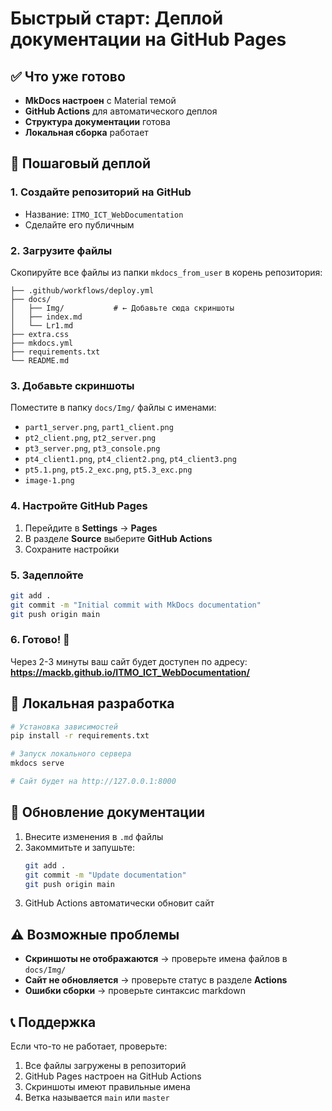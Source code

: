 # Быстрый старт: Деплой документации на GitHub Pages

## ✅ Что уже готово

- **MkDocs настроен** с Material темой
- **GitHub Actions** для автоматического деплоя
- **Структура документации** готова
- **Локальная сборка** работает

## 🚀 Пошаговый деплой

### 1. Создайте репозиторий на GitHub
- Название: `ITMO_ICT_WebDocumentation`
- Сделайте его публичным

### 2. Загрузите файлы
Скопируйте все файлы из папки `mkdocs_from_user` в корень репозитория:
```
├── .github/workflows/deploy.yml
├── docs/
│   ├── Img/           # ← Добавьте сюда скриншоты
│   ├── index.md
│   └── Lr1.md
├── extra.css
├── mkdocs.yml
├── requirements.txt
└── README.md
```

### 3. Добавьте скриншоты
Поместите в папку `docs/Img/` файлы с именами:
- `part1_server.png`, `part1_client.png`
- `pt2_client.png`, `pt2_server.png`
- `pt3_server.png`, `pt3_console.png`
- `pt4_client1.png`, `pt4_client2.png`, `pt4_client3.png`
- `pt5.1.png`, `pt5.2_exc.png`, `pt5.3_exc.png`
- `image-1.png`

### 4. Настройте GitHub Pages
1. Перейдите в **Settings** → **Pages**
2. В разделе **Source** выберите **GitHub Actions**
3. Сохраните настройки

### 5. Задеплойте
```bash
git add .
git commit -m "Initial commit with MkDocs documentation"
git push origin main
```

### 6. Готово! 🎉
Через 2-3 минуты ваш сайт будет доступен по адресу:
**https://mackb.github.io/ITMO_ICT_WebDocumentation/**

## 🔧 Локальная разработка

```bash
# Установка зависимостей
pip install -r requirements.txt

# Запуск локального сервера
mkdocs serve

# Сайт будет на http://127.0.0.1:8000
```

## 📝 Обновление документации

1. Внесите изменения в `.md` файлы
2. Закоммитьте и запушьте:
   ```bash
   git add .
   git commit -m "Update documentation"
   git push origin main
   ```
3. GitHub Actions автоматически обновит сайт

## ⚠️ Возможные проблемы

- **Скриншоты не отображаются** → проверьте имена файлов в `docs/Img/`
- **Сайт не обновляется** → проверьте статус в разделе **Actions**
- **Ошибки сборки** → проверьте синтаксис markdown

## 📞 Поддержка

Если что-то не работает, проверьте:
1. Все файлы загружены в репозиторий
2. GitHub Pages настроен на GitHub Actions
3. Скриншоты имеют правильные имена
4. Ветка называется `main` или `master`

